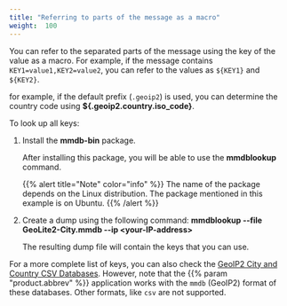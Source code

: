 ```yaml
---
title: "Referring to parts of the message as a macro"
weight:  100
---
```

<!-- DISCLAIMER: This file is based on the syslog-ng Open Source Edition documentation https://github.com/balabit/syslog-ng-ose-guides/commit/2f4a52ee61d1ea9ad27cb4f3168b95408fddfdf2 and is used under the terms of The syslog-ng Open Source Edition Documentation License. The file has been modified by Axoflow. -->

You can refer to the separated parts of the message using the key of the value as a macro. For example, if the message contains `KEY1=value1,KEY2=value2`, you can refer to the values as `${KEY1}` and `${KEY2}`.

for example, if the default prefix (`.geoip2`) is used, you can determine the country code using **${.geoip2.country.iso_code}**.

To look up all keys:

1.  Install the **mmdb-bin** package.
    
    After installing this package, you will be able to use the **mmdblookup** command.
    
    {{% alert title="Note" color="info" %}}
The name of the package depends on the Linux distribution. The package mentioned in this example is on Ubuntu.
    {{% /alert %}}

2.  Create a dump using the following command: **mmdblookup --file GeoLite2-City.mmdb --ip \<your-IP-address\>**
    
    The resulting dump file will contain the keys that you can use.

For a more complete list of keys, you can also check the [GeoIP2 City and Country CSV Databases](https://dev.maxmind.com/geoip/geoip2/geoip2-city-country-csv-databases/). However, note that the {{% param "product.abbrev" %}} application works with the `mmdb` (GeoIP2) format of these databases. Other formats, like `csv` are not supported.
